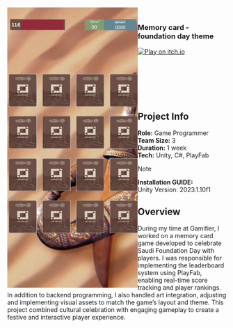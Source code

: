 <!-- PROJECT LOGO -->
<div>
<h3><img align="left" width="300" src="Assets/Assets/GamifireAssets/Unity_uVRuHcPpij.png"> <br/> <p align="left">Memory card - foundation day theme
</p>
</div>   
  
[![Play on itch.io](https://img.shields.io/badge/Play%20on-itch.io-ff5c5c?logo=itch-io&logoColor=white)](https://wedad.itch.io/memory-card)

</h3>   
</div>   

<br/>

<br/>

<br/>

<br/>

<br/>

## Project Info
**Role:** Game Programmer
<br/>
**Team Size:** 3
<br/>
**Duration:** 1 week
<br/>
**Tech:** Unity, C#, PlayFab 

> [!NOTE]
> **Installation GUIDE:**
> <br/>
> Unity Version: 2023.1.10f1


## Overview
During my time at Gamifier, I worked on a memory card game developed to celebrate Saudi Foundation Day with players.
I was responsible for implementing the leaderboard system using PlayFab, enabling real-time score tracking and player rankings. In addition to backend programming, I also handled art integration, adjusting and implementing visual assets to match the game’s layout and theme. This project combined cultural celebration with engaging gameplay to create a festive and interactive player experience.

